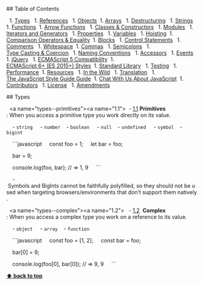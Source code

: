  
 ​##​ ​Table of Contents 
  
 ​  ​1.​ [​Types​](#types) 
 ​  ​1.​ [​References​](#references) 
 ​  ​1.​ [​Objects​](#objects) 
 ​  ​1.​ [​Arrays​](#arrays) 
 ​  ​1.​ [​Destructuring​](#destructuring) 
 ​  ​1.​ [​Strings​](#strings) 
 ​  ​1.​ [​Functions​](#functions) 
 ​  ​1.​ [​Arrow Functions​](#arrow-functions) 
 ​  ​1.​ [​Classes & Constructors​](#classes--constructors) 
 ​  ​1.​ [​Modules​](#modules) 
 ​  ​1.​ [​Iterators and Generators​](#iterators-and-generators) 
 ​  ​1.​ [​Properties​](#properties) 
 ​  ​1.​ [​Variables​](#variables) 
 ​  ​1.​ [​Hoisting​](#hoisting) 
 ​  ​1.​ [​Comparison Operators & Equality​](#comparison-operators--equality) 
 ​  ​1.​ [​Blocks​](#blocks) 
 ​  ​1.​ [​Control Statements​](#control-statements) 
 ​  ​1.​ [​Comments​](#comments) 
 ​  ​1.​ [​Whitespace​](#whitespace) 
 ​  ​1.​ [​Commas​](#commas) 
 ​  ​1.​ [​Semicolons​](#semicolons) 
 ​  ​1.​ [​Type Casting & Coercion​](#type-casting--coercion) 
 ​  ​1.​ [​Naming Conventions​](#naming-conventions) 
 ​  ​1.​ [​Accessors​](#accessors) 
 ​  ​1.​ [​Events​](#events) 
 ​  ​1.​ [​jQuery​](#jquery) 
 ​  ​1.​ [​ECMAScript 5 Compatibility​](#ecmascript-5-compatibility) 
 ​  ​1.​ [​ECMAScript 6+ (ES 2015+) Styles​](#ecmascript-6-es-2015-styles) 
 ​  ​1.​ [​Standard Library​](#standard-library) 
 ​  ​1.​ [​Testing​](#testing) 
 ​  ​1.​ [​Performance​](#performance) 
 ​  ​1.​ [​Resources​](#resources) 
 ​  ​1.​ [​In the Wild​](#in-the-wild) 
 ​  ​1.​ [​Translation​](#translation) 
 ​  ​1.​ [​The JavaScript Style Guide Guide​](#the-javascript-style-guide-guide) 
 ​  ​1.​ [​Chat With Us About JavaScript​](#chat-with-us-about-javascript) 
 ​  ​1.​ [​Contributors​](#contributors) 
 ​  ​1.​ [​License​](#license) 
 ​  ​1.​ [​Amendments​](#amendments) 
  
 ​##​ ​Types 
  
 ​  <a name="types--primitives"></a><a name="1.1"></a> 
 ​  ​-​ [​1.1​](#types--primitives) ​**Primitives**​: When you access a primitive type you work directly on its value. 
  
 ​    ​-​ ​`string` 
 ​    ​-​ ​`number` 
 ​    ​-​ ​`boolean` 
 ​    ​-​ ​`null` 
 ​    ​-​ ​`undefined` 
 ​    ​-​ ​`symbol` 
 ​    ​-​ ​`bigint` 
  
 ​    ```javascript 
 ​    ​const​ ​foo​ ​=​ ​1​; 
 ​    ​let​ bar ​=​ foo; 
  
 ​    bar ​=​ ​9​; 
  
 ​    ​console​.​log​(foo, bar); ​//​ => 1, 9 
 ​    ``` 
  
 ​    ​-​ Symbols and BigInts cannot be faithfully polyfilled, so they should not be used when targeting browsers/environments that don’t support them natively. 
  
 ​  <a name="types--complex"></a><a name="1.2"></a> 
 ​  ​-​ [​1.2​](#types--complex)  ​**Complex**​: When you access a complex type you work on a reference to its value. 
  
 ​    ​-​ ​`object` 
 ​    ​-​ ​`array` 
 ​    ​-​ ​`function` 
  
 ​    ```javascript 
 ​    ​const​ ​foo​ ​=​ [​1​, ​2​]; 
 ​    ​const​ ​bar​ ​=​ foo; 
  
 ​    bar[​0​] ​=​ ​9​; 
  
 ​    ​console​.​log​(foo[​0​], bar[​0​]); ​//​ => 9, 9 
 ​    ``` 
  
 ​**[​⬆ back to top​](#table-of-contents)**

